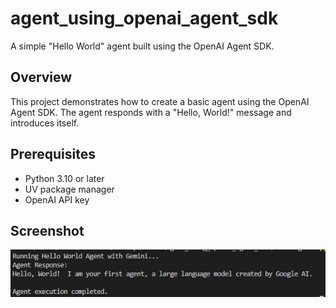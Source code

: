 # agent_using_openai_agent_sdk

A simple "Hello World" agent built using the OpenAI Agent SDK.

## Overview

This project demonstrates how to create a basic agent using the OpenAI Agent SDK. The agent responds with a "Hello, World!" message and introduces itself.

## Prerequisites

- Python 3.10 or later
- UV package manager
- OpenAI API key

## Screenshot
![alt text](image.png)